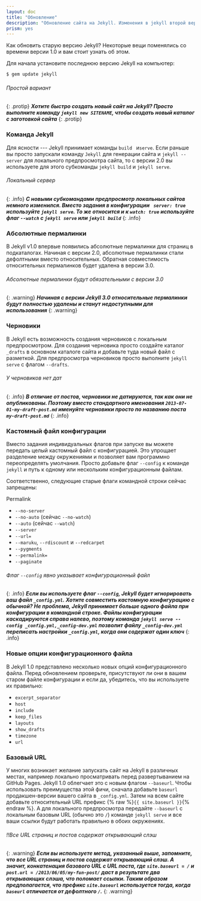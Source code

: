 ```yaml
---
layout: doc
title: "Обновление"
description: "Обновление сайта на Jekyll. Изменения в jekyll второй версии."
prism: yes
---
```

Как обновить старую версию Jekyll? Некоторые вещи поменялись со времени версии 1.0 и вам стоит узнать об этом.

Для начала установите последнюю версию Jekyll на компьютер:

```bash
$ gem update jekyll
```

###### Простой вариант
{: .protip}
***Хотите быстро создать новый сайт на Jekyll? Просто выполните команду `jekyll new SITENAME`, чтобы создать новый каталог с заготовкой сайта***
{: .protip}

### Команда Jekyll

Для ясности --- Jekyll принимает команды `build ` и`serve`. Если раньше вы просто запускали команду `Jekyll` для генерации сайта и `jekyll --server` для локального предпросмотра сайта, то с версии 2.0 вы используете для этого субкоманды `jekyll build` и `jekyll serve`.

###### Локальный сервер
{: .info}
***С новыми субкомандами предпросмотр локальных сайтов немного изменился. Вместо задания  в конфигурации ` server: true` используйте `jekyll serve`. То же относится и к `watch: true` используйте флаг `--watch`  с `jekyll serve` или  `jekyll build`***
{: .info}

### Абсолютные пермалинки

В Jekyll v1.0 впервые появились абсолютные пермалинки для страниц в подкаталогах. Начиная с версии 2.0, абсолютные пермалинки стали дефолтными вместо относительных. Обратная совместимость относительных пермалинков будет удалена в версии 3.0.

###### Абсолютные пермалинки будут обязательными с версии 3.0
{: .warning}
***Начиная с версии Jekyll 3.0 относительные пермалинки будут полностью удалены и станут недоступными для использования***
{: .warning}

### Черновики

В Jekyll есть возможность создания черновиков с локальным предпросмотром. Для создания черновика просто создайте каталог `_drafts` в основном каталоге сайта и добавьте туда новый файл с разметкой. Для предпросмотра черновиков просто выполните `jekyll serve` с флагом `--drafts`.

###### У черновиков нет дат
{: .info}
***В отличие от постов, черновики не датируются, так как они не опубликованы. Поэтому вместо стандартного именования `2013-07-01-my-draft-post.md` именуйте черновики просто по названию поста `my-draft-post.md`***
{: .info}

### Кастомный файл конфигурации

Вместо задания индивидуальных флагов при запуске вы можете передать целый кастомный файл с конфигурацией. Это упрощает разделение между окружениями и позволяет вам программно переопределять умолчания. Просто добавьте флаг `--config` к команде `jekyll` и путь к одному или нескольким конфигурационным файлам.

Соответственно, следующие старые флаги командной строки сейчас запрещены:

Permalink

* `--no-server`
* `--no-auto` (сейчас `--no-watch`)
* `--auto` (сейчас `--watch`)
* `--server`
* `--url=`
* `--maruku`, `--rdiscount` и `--redcarpet`
* `--pygments`
* `--permalink=`
* `--paginate`

###### Флаг `--config` явно указывает конфигурационный файл
{: .info}
***Если вы используете флаг `--config`, Jekyll будет игнорировать ваш файл `_config.yml`. Хотите совместить кастомную конфигурацию с обычной? Не проблема, Jekyll принимает больше одного файла при конфигурации в командной строке. Файлы конфигурации каскадируются справа налево, поэтому команда `jekyll serve --config _config.yml,_config-dev.yml`  позволит файлу `_config-dev.yml` переписать настройки `_config.yml`, когда они содержат один ключ***
{: .info}

### Новые опции конфигурационного файла

В Jekyll 1.0 представлено несколько новых опций конфигурационного файла. Перед обновлением проверьте, присутствуют ли они в вашем старом файле конфигурации  и если да, убедитесь, что вы используете их правильно:

* `excerpt_separator`
* `host`
* `include`
* `keep_files`
* `layouts`
* `show_drafts`
* `timezone`
* `url`

### Базовый URL

У многих возникает желание запускать сайт на Jekyll в различных местах, например локально просматривать перед развертыванием на GitHub Pages. Jekyll 1.0 облегчает это с новым флагом `--baseurl`. Чтобы использовать преимущества этой фичи, сначала добавьте `baseurl` продакшен-версии вашего сайта в `_config.yml`. Затем на всем сайте добавьте относительный URL префикс {% raw %}`{{ site.baseurl }}`{% endraw %}. А для локального предпросмотра передайте `--baseurl` с локальным базовым URL (обычно это `/`) команде `jekyll serve`  и все ваши ссылки будут работать правильно в обоих окружениях.

###### !!Все URL страниц и постов содержат открывающий слэш
{: .warning}
***Если вы используете метод, указанный выше, запомните, что все URL страниц и постов содержат открывающий слэш. А значит, конкатенация базового URL c URL поста, где `site.baseurl = /` и `post.url = /2013/06/05/my-fun-post/` даст в результате два открывающих слэша, что поломает ссылки. Таким образом предполагается, что префикс `site.baseurl` используется тогда, когда `baseurl` отличается от дефолтного `/`.***
{: .warning}
